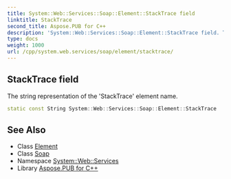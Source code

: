 ```yaml
---
title: System::Web::Services::Soap::Element::StackTrace field
linktitle: StackTrace
second_title: Aspose.PUB for C++
description: 'System::Web::Services::Soap::Element::StackTrace field. The string representation of the ''StackTrace'' element name in C++.'
type: docs
weight: 1000
url: /cpp/system.web.services/soap/element/stacktrace/
---
```

## StackTrace field


The string representation of the 'StackTrace' element name.

```cpp
static const String System::Web::Services::Soap::Element::StackTrace
```

## See Also

* Class [Element](../)
* Class [Soap](../../)
* Namespace [System::Web::Services](../../../)
* Library [Aspose.PUB for C++](../../../../)
